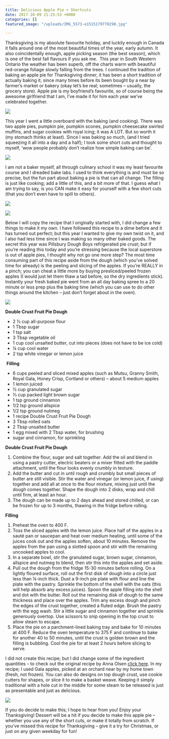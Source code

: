 ```yaml
---
title: Delicious Apple Pie + Shortcuts
date: 2017-10-09 21:25:53 +0000
categories: []
featured_image: "/uploads/IMG_5573-e1515179770298.jpg"

---
```

Thanksgiving is my absolute favourite holiday, and luckily enough in  Canada it falls around one of the most beautiful times of the year,  early autumn. It also coincidentally enough, apple picking season (the  best season), which is one of the best fall flavours if you ask me.   This year in South Western Ontario the weather has been superb, off the  charts warm with beautiful red-orange foliage slowly falling from the  trees. I continued the tradition of baking an apple pie for Thanksgiving  dinner, it has been a short tradition of actually baking it; since many  times before its been bought by a near by farmer’s market or bakery  (okay let’s be real; sometimes – usually, the grocery store). Apple pie  is my boyfriend’s favourite, so of course being the awesome girlfriend  that I am, I’ve made it for him each year we’ve celebrated together.

![](/uploads/image1-3.jpg)

This year I went a little overboard with the baking (and cooking).  There was two apple pies, pumpkin pie, pumpkin scones, pumpkin  cheesecake swirled muffins, and sugar cookies with royal icing; it was A  LOT. But so worth it (my stomach thinks at least). Since I was baking  so much, (and I tried squeezing it all into a day and a half); I took  some short cuts and thought to myself, ‘wow people probably don’t  realize how simple baking can be’.

![](/uploads/image3-e1507558074296.jpg)

I am not a baker myself, all through culinary school it was my least  favourite course and I dreaded bake labs. I used to think everything is  and must be so precise, but the fun part about baking a pie is that can  all change. The filling is just like cooking; add a little of this, and a  bit more of that. I guess what I am trying to say, is you CAN make it  easy for yourself with a few short cuts (that you don’t even have to  spill to others).

![](/uploads/image6.jpg)

![](/uploads/image5-1.jpg)

Below I will copy the recipe that I originally started with, I did  change a few things to make it my own. I have followed this recipe to a  dime before and it has turned out perfect; but this year I wanted to  give my own twist on it, and I also had less time since I was making so  many other baked goods. The secret this year was Pillsbury Dough Boys  refrigerated pie crust; but if you’re reading this today and you’re  stressing because the local superstore is out of apple pies, I thought  why not go one more step? The most time consuming part of this recipe  aside from the dough (which you’ve solved time for already) is the  peeling and slicing of the apples. If you’re REALLY in a pinch; you can  cheat a little more by buying presliced/peeled frozen apples (I would  just let them thaw a tad before, so the dry ingredients stick).  Instantly your fresh baked pie went from an all day baking spree to a 20  minute or less prep plus the baking time (which you can use to do other  things around the kitchen – just don’t forget about in the oven).

![](/uploads/image7-e1507558663310.jpg)

**Double Crust Fruit Pie Dough**

* 2 ½ cup all-purpose flour
* 1 Tbsp sugar
* 1 tsp salt
* 3 Tbsp vegetable oil
* 1 cup cool unsalted butter, cut into pieces (does not have to be ice cold)
* ¼ cup cool water
* 2 tsp white vinegar or lemon juice

 **Filling**

* 6 cups peeled and sliced mixed apples (such as Mutsu, Granny Smith,  Royal Gala, Honey Crisp, Cortland or others) – about 5 medium apples
* 1 lemon juiced
* ½ cup granulated sugar
* ⅓ cup packed light brown sugar
* 1 tsp ground cinnamon
* 1/2 tsp ground allspice
* 1/2 tsp ground nutmeg
* 1 recipe Double Crust Fruit Pie Dough
* 3 Tbsp rolled oats
* 2 Tbsp unsalted butter
* 1 egg mixed with 2 Tbsp water, for brushing
* sugar and cinnamon, for sprinkling

**Double Crust Fruit Pie Dough**

1. Combine the flour, sugar and salt together. Add the oil and blend in  using a pastry cutter, electric beaters or a mixer fitted with the  paddle attachment, until the flour looks evenly crumbly in texture.
2. Add the butter and cut in until rough and crumbly but small pieces  of butter are still visible. Stir the water and vinegar (or lemon juice,  if using) together and add all at once to the flour mixture, mixing  just until the dough comes together. Shape the dough into 2 disks, wrap  and chill until firm, at least an hour.
3. The dough can be made up to 2 days ahead and stored chilled, or can  be frozen for up to 3 months, thawing in the fridge before rolling.

**Filling**

1. Preheat the oven to 400 F.
2. Toss the sliced apples with the lemon juice. Place half of the  apples in a sauté pan or saucepan and heat over medium heating, until  some of the juices cook out and the apples soften, about 10 minutes.  Remove the apples from the pan using a slotted spoon and stir with the  remaining uncooked apples to cool.
3. In a separate bowl, stir the granulated sugar, brown sugar,  cinnamon, allspice and nutmeg to blend, then stir this into the apples  and set aside.
4. Pull out the dough from the fridge 15-30 minutes before rolling. On a  lightly floured surface, roll out the first disk of dough into a circle  just less than ¼-inch thick. Dust a 9-inch pie plate with flour and  line the plate with the pastry. Sprinkle the bottom of the shell with  the oats (this will help absorb any excess juices). Spoon the apple  filling into the shell and dot with the butter. Roll out the remaining  disk of dough to the same thickness and place over the apples. Trim any  excess dough and pinch the edges of the crust together, created a fluted  edge. Brush the pastry with the egg wash. Stir a little sugar and  cinnamon together and sprinkle generously overtop. Use scissors to snip  opening in the top crust to allow steam to escape.
5. Place the pie on a parchment-lined baking tray and bake for 10  minutes at 400 F. Reduce the oven temperature to 375 F and continue to  bake for another 40 to 50 minutes, until the crust is golden brown and  the filling is bubbling. Cool the pie for at least 2 hours before  slicing to serve.

I did not create this recipe; but I did change some of the ingredient  quantities – to check out the original recipe by Anna Olsen [click here](http://www.foodnetwork.ca/recipe/blue-ribbon-apple-pie/12728/).  In my recipe; I used Gala apples, picked at an orchard near by my home  town (fresh, not frozen). You can also do designs on top dough crust,  use cookie cutters for shapes, or slice it to make a basket weave.  Keeping it simply traditional with a hole cut in the middle for some  steam to be released is just as presentable and just as delicious.

![](/uploads/image8-e1507558692123.jpg)

If you do decide to make this; I hope to hear from you! Enjoy your  Thanksgiving! Dessert will be a hit if you decide to make this apple pie  – whether you use any of the short cuts, or make it totally from  scratch. If you’ve missed this recipe for Thanksgiving – give it a try  for Christmas, or just on any given weekday for fun!
